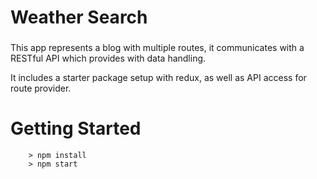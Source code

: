 # Weather Search

###

This app represents a blog with multiple routes, it communicates with a RESTful API which provides with data handling.

It includes a starter package setup with redux, as well as API access for route provider.

###

# Getting Started

```
	> npm install
	> npm start
```
